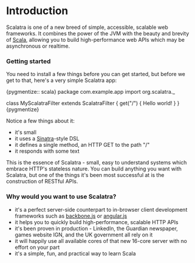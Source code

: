 Introduction
============

Scalatra is one of a new breed of simple, accessible, scalable web frameworks. It combines the power of the JVM with the beauty and brevity of [Scala](http://scala-lang.org), allowing you to build high-performance web APIs which may be asynchronous or realtime. 

### Getting started

You need to install a few things before you can get started, but before we get to that, here's a very simple Scalatra app:

{pygmentize:: scala}
package com.example.app
import org.scalatra._

class MyScalatraFilter extends ScalatraFilter {
  get("/") { 
    Hello world! 
  }
}
{pygmentize}

Notice a few things about it:

* it's small
* it uses a [Sinatra](http://sinatrarb.com/)-style DSL
* it defines a single method, an HTTP GET to the path "/"
* it responds with some text

This is the essence of Scalatra - small, easy to understand systems which embrace HTTP's stateless nature. You can build anything you want with Scalatra, but one of the things it's been most successful at is the construction of RESTful APIs. 

### Why would you want to use Scalatra?

* it's a perfect server-side counterpart to in-browser client development frameworks such as [backbone.js](http://backbonejs.org/) or [angular.js](http://angularjs.org)
* it helps you to quickly build high-performance, scalable HTTP APIs
* it's been proven in production - LinkedIn, the Guardian newspaper, games website IGN, and the UK government all rely on it
* it will happily use all available cores of that new 16-core server with no effort on your part
* it's a simple, fun, and practical way to learn Scala
